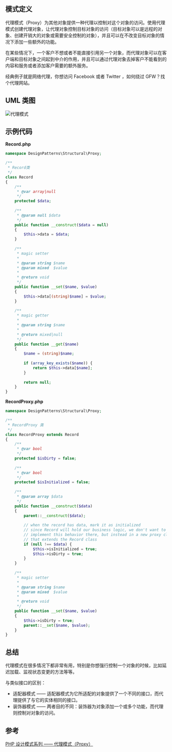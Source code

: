 ## 模式定义
代理模式（Proxy）为其他对象提供一种代理以控制对这个对象的访问。使用代理模式创建代理对象，让代理对象控制目标对象的访问（目标对象可以是远程的对象、创建开销大的对象或需要安全控制的对象），并且可以在不改变目标对象的情况下添加一些额外的功能。

在某些情况下，一个客户不想或者不能直接引用另一个对象，而代理对象可以在客户端和目标对象之间起到中介的作用，并且可以通过代理对象去掉客户不能看到的内容和服务或者添加客户需要的额外服务。

经典例子就是网络代理，你想访问 Facebook 或者 Twitter ，如何绕过 GFW？找个代理网站。


## UML 类图
![代理模式](http://cnd.qiniu.lin07ux.cn/markdown/1467781503987.png)


## 示例代码

**Record.php**

```php
namespace DesignPatterns\Structural\Proxy;

/**
 * Record类
 */
class Record
{
    /**
     * @var array|null
     */
    protected $data;
    
    /**
     * @param null $data
     */
    public function __construct($data = null)
    {
        $this->data = $data;
    }
    
    /**
     * magic setter
     *
     * @param string $name
     * @param mixed  $value
     *
     * @return void
     */
    public function __set($name, $value)
    {
        $this->data[(string)$name] = $value;
    }
    
    /**
     * magic getter
     *
     * @param string $name
     *
     * @return mixed|null
     */
    public function __get($name)
    {
        $name = (string)$name;
        
        if (array_key_exists($name)) {
            return $this->data[$name];
        }
        
        return null;
    }
}
```

**RecordProxy.php**

```php
namespace DesignPatterns\Structural\Proxy;

/**
 * RecordProxy 类
 */
class RecordProxy extends Record
{
    /**
     * @var bool
     */
    protected $isDirty = false;
    
    /**
     * @var bool
     */
    protected $isInitialized = false;
    
    /**
     * @param array $data
     */
    public function __construct($data)
    {
        parent::__construct($data);
        
        // when the record has data, mark it as initialized
        // since Record will hold our business logic, we don't want to
        // implement this behavior there, but instead in a new proxy class
        // that extends the Record class
        if (null !== $data) {
            $this->isInitialized = true;
            $this->isDirty = true;
        }
    }
    
    /**
     * magic setter
     *
     * @param string $name
     * @param mixed  $value
     *
     * @return void
     */
    public function __set($name, $value)
    {
        $this->isDirty = true;
        parent::__set($name, $value);
    }
}
```


## 总结
代理模式在很多情况下都非常有用，特别是你想强行控制一个对象的时候，比如延迟加载、监视状态变更的方法等等。

与类似接口的区别：

* 适配器模式 —— 适配器模式为它所适配的对象提供了一个不同的接口，而代理提供了与它的实体相同的接口。
* 装饰器模式 —— 两者目的不同：装饰器为对象添加一个或多个功能，而代理则控制对对象的访问。


## 参考
[PHP 设计模式系列 —— 代理模式（Proxy）](http://laravelacademy.org/post/2841.html)



